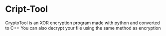 # Cript-Tool
CryptoTool is an XOR encryption program made with python and converted to C++ You can also decrypt your file using the same method as encryption
